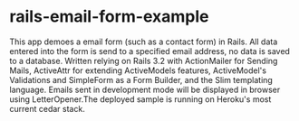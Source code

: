 rails-email-form-example
========================

This app demoes a email form (such as a contact form) in Rails. All data entered into the form is send to a specified email address, no data is saved to a database. Written relying on Rails 3.2 with ActionMailer for Sending Mails, ActiveAttr for extending ActiveModels features, ActiveModel's Validations and SimpleForm as a Form Builder, and the Slim templating language. Emails sent in development mode will be displayed in browser using LetterOpener.The deployed sample is running on Heroku's most current cedar stack.